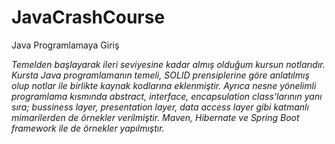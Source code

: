 # JavaCrashCourse
Java Programlamaya Giriş 

*Temelden başlayarak ileri seviyesine kadar almış olduğum kursun notlarıdır. Kursta Java programlamanın temeli, SOLID prensiplerine göre anlatılmış olup notlar ile birlikte kaynak kodlarına eklenmiştir. Ayrıca nesne yönelimli programlama kısmında abstract, interface, encapsulation class'larının yanı sıra; bussiness layer, presentation layer, data access layer gibi katmanlı mimarilerden de örnekler verilmiştir. Maven, Hibernate ve Spring Boot framework ile de örnekler yapılmıştır.*
